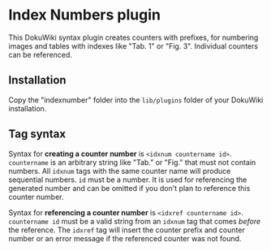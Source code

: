 # Index Numbers plugin

This DokuWiki syntax plugin creates counters with prefixes, for numbering
images and tables with indexes like "Tab. 1" or "Fig. 3".
Individual counters can be referenced.

## Installation
Copy the "indexnumber" folder into the `lib/plugins` folder of your DokuWiki installation.

## Tag syntax
Syntax for **creating a counter number** is `<idxnum countername id>`.
`countername` is an arbitrary string like "Tab." or "Fig." that must not contain
numbers. All `idxnum` tags with the same counter name will produce sequential
numbers. `id` must be a number. It is used for referencing the generated number
and can be omitted if you don't plan to reference this counter number.

Syntax for **referencing a counter number** is `<idxref countername id>`.
`countername id` must be a valid string from an `idxnum` tag that comes *before*
the reference. The `idxref` tag will insert the counter prefix and counter
number or an error message if the referenced counter was not found.


